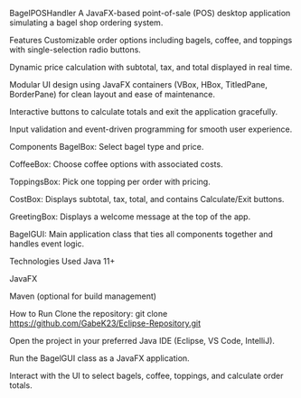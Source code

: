 BagelPOSHandler
A JavaFX-based point-of-sale (POS) desktop application simulating a bagel shop ordering system.

Features
Customizable order options including bagels, coffee, and toppings with single-selection radio buttons.

Dynamic price calculation with subtotal, tax, and total displayed in real time.

Modular UI design using JavaFX containers (VBox, HBox, TitledPane, BorderPane) for clean layout and ease of maintenance.

Interactive buttons to calculate totals and exit the application gracefully.

Input validation and event-driven programming for smooth user experience.

Components
BagelBox: Select bagel type and price.

CoffeeBox: Choose coffee options with associated costs.

ToppingsBox: Pick one topping per order with pricing.

CostBox: Displays subtotal, tax, total, and contains Calculate/Exit buttons.

GreetingBox: Displays a welcome message at the top of the app.

BagelGUI: Main application class that ties all components together and handles event logic.

Technologies Used
Java 11+

JavaFX

Maven (optional for build management)

How to Run
Clone the repository:
git clone https://github.com/GabeK23/Eclipse-Repository.git

Open the project in your preferred Java IDE (Eclipse, VS Code, IntelliJ).

Run the BagelGUI class as a JavaFX application.

Interact with the UI to select bagels, coffee, toppings, and calculate order totals.

